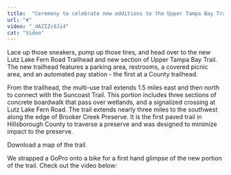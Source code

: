 ```yaml
---
title:  "Ceremony to celebrate new additions to the Upper Tampa Bay Trail"
url: "#"
video: "_dAZIZc8Ji4"
cat: "Video"
---
```


Lace up those sneakers, pump up those tires, and head over to the new Lutz Lake Fern Road Trailhead and new section of Upper Tampa Bay Trail. The new trailhead features a parking area, restrooms, a covered picnic area, and an automated pay station - the first at a County trailhead.

From the trailhead, the multi-use trail extends 1.5 miles east and then north to connect with the Suncoast Trail. This portion includes three sections of concrete boardwalk that pass over wetlands, and a signalized crossing at Lutz Lake Fern Road. The trail extends nearly three miles to the southwest along the edge of Brooker Creek Preserve. It is the first paved trail in Hillsborough County to traverse a preserve and was designed to minimize impact to the preserve.

Download a map of the trail.

We strapped a GoPro onto a bike for a first hand glimpse of the new portion of the trail. Check out the video below:
